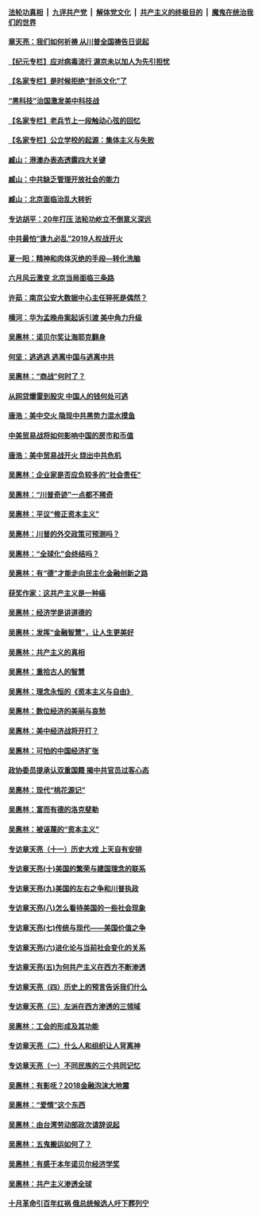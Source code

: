 

####  [法轮功真相](../../../../basic/blob/master/README.md?t=04212001) &nbsp;|&nbsp; [九评共产党](../../../../9ping.md/blob/master/README.md?t=04212001) &nbsp;|&nbsp; [解体党文化](../../../../jtdwh.md/blob/master/README.md?t=04212001)  &nbsp;|&nbsp; [共产主义的终极目的](../../../../gczydzjmd.md/blob/master/README.md?t=04212001) &nbsp;|&nbsp; [魔鬼在统治我们的世界](../../../../mgztzwmdsj.md/blob/master/README.md?t=04212001) 

#### [章天亮：我们如何祈祷 从川普全国祷告日说起](../pages/nsc423/n11944627.md?t=04212001) 

#### [【纪元专栏】应对病毒流行 渥京未以加人为先引担忧](../pages/nsc423/n11875714.md?t=04212001) 

#### [【名家专栏】是时候拒绝“封杀文化”了](../pages/nsc423/n11814093.md?t=04212001) 

#### [“黑科技”治国激发美中科技战](../pages/nsc423/n11638056.md?t=04212001) 

#### [【名家专栏】老兵节上一段触动心弦的回忆](../pages/nsc423/n11646016.md?t=04212001) 

#### [【名家专栏】公立学校的起源：集体主义与失败](../pages/nsc423/n11601833.md?t=04212001) 

#### [臧山：港澳办表态透露四大关键](../pages/nsc423/n11421628.md?t=04212001) 

#### [臧山：中共缺乏管理开放社会的能力](../pages/nsc423/n11407457.md?t=04212001) 

#### [臧山：北京面临治乱大转折](../pages/nsc423/n11406895.md?t=04212001) 

#### [专访胡平：20年打压 法轮功屹立不倒意义深远](../pages/nsc423/n11398800.md?t=04212001) 

#### [中共最怕“逢九必乱”2019人权战开火](../pages/nsc423/n11385248.md?t=04212001) 

#### [夏一阳：精神和肉体灭绝的手段—转化洗脑](../pages/nsc423/n11368250.md?t=04212001) 

#### [六月风云激变 北京当局面临三条路](../pages/nsc423/n11313668.md?t=04212001) 

#### [许茹：南京公安大数据中心主任猝死是偶然？](../pages/nsc423/n11064744.md?t=04212001) 

#### [横河：华为孟晚舟案起诉引渡 美中角力升级](../pages/nsc423/n11027230.md?t=04212001) 

#### [吴惠林：诺贝尔奖让海耶克翻身](../pages/nsc423/n10890049.md?t=04212001) 

#### [何坚：逃逃逃 逃离中国与逃离中共](../pages/nsc423/n10592891.md?t=04212001) 

#### [吴惠林：“商战”何时了？](../pages/nsc423/n10573558.md?t=04212001) 

#### [从网贷爆雷到股灾 中国人的钱何处可逃](../pages/nsc423/n10572800.md?t=04212001) 

#### [唐浩：美中交火 隐现中共黑势力混水摸鱼](../pages/nsc423/n10544040.md?t=04212001) 

#### [中美贸易战将如何影响中国的房市和币值](../pages/nsc423/n10543697.md?t=04212001) 

#### [唐浩：美中贸易战开火 烧出中共危机](../pages/nsc423/n10540126.md?t=04212001) 

#### [吴惠林：企业家是否应负较多的“社会责任”](../pages/nsc423/n10535022.md?t=04212001) 

#### [吴惠林：“川普奇迹”一点都不稀奇](../pages/nsc423/n10512808.md?t=04212001) 

#### [吴惠林：平议“修正资本主义”](../pages/nsc423/n10495724.md?t=04212001) 

#### [吴惠林：川普的外交政策可预测吗？](../pages/nsc423/n10462387.md?t=04212001) 

#### [吴惠林：“全球化”会终结吗？](../pages/nsc423/n10452838.md?t=04212001) 

#### [吴惠林：有“德”才能走向民主化金融创新之路](../pages/nsc423/n10432292.md?t=04212001) 

#### [获奖作家：这共产主义是一种癌](../pages/nsc423/n10431541.md?t=04212001) 

#### [吴惠林：经济学是讲道德的](../pages/nsc423/n10398014.md?t=04212001) 

#### [吴惠林：发挥“金融智慧”，让人生更美好](../pages/nsc423/n10375019.md?t=04212001) 

#### [吴惠林：共产主义的真相](../pages/nsc423/n10351394.md?t=04212001) 

#### [吴惠林：重拾古人的智慧](../pages/nsc423/n10337691.md?t=04212001) 

#### [吴惠林：理念永恒的《资本主义与自由》](../pages/nsc423/n10316274.md?t=04212001) 

#### [吴惠林：数位经济的美丽与哀愁](../pages/nsc423/n10292946.md?t=04212001) 

#### [吴惠林：美中经济战将开打？](../pages/nsc423/n10258825.md?t=04212001) 

#### [吴惠林：可怕的中国经济扩张](../pages/nsc423/n10219147.md?t=04212001) 

#### [政协委员提承认双重国籍 揭中共官员过客心态](../pages/nsc423/n10208809.md?t=04212001) 

#### [吴惠林：现代“桃花源记”](../pages/nsc423/n10185234.md?t=04212001) 

#### [吴惠林：富而有德的洛克斐勒](../pages/nsc423/n10142264.md?t=04212001) 

#### [吴惠林：被诬蔑的“资本主义”](../pages/nsc423/n10124816.md?t=04212001) 

#### [专访章天亮（十一）历史大戏 上天自有安排](../pages/nsc423/n10094905.md?t=04212001) 

#### [专访章天亮(十)美国的繁荣与建国理念的联系](../pages/nsc423/n10094899.md?t=04212001) 

#### [专访章天亮(九)美国的左右之争和川普执政](../pages/nsc423/n10094889.md?t=04212001) 

#### [专访章天亮(八)怎么看待美国的一些社会现象](../pages/nsc423/n10094857.md?t=04212001) 

#### [专访章天亮(七)传统与现代——美国价值之争](../pages/nsc423/n10093140.md?t=04212001) 

#### [专访章天亮(六)进化论与当前社会变化的关系](../pages/nsc423/n10092036.md?t=04212001) 

#### [专访章天亮(五)为何共产主义在西方不断渗透](../pages/nsc423/n10083620.md?t=04212001) 

#### [专访章天亮（四）历史上的预言告诉我们什么](../pages/nsc423/n10083606.md?t=04212001) 

#### [专访章天亮（三）左派在西方渗透的三领域](../pages/nsc423/n10081115.md?t=04212001) 

#### [吴惠林：工会的形成及其功能](../pages/nsc423/n10080633.md?t=04212001) 

#### [专访章天亮（二）什么人和组织让人背离神](../pages/nsc423/n10076637.md?t=04212001) 

#### [专访章天亮（一）不同民族的三个共同记忆](../pages/nsc423/n10074188.md?t=04212001) 

#### [吴惠林：有影呒？2018金融泡沫大地震](../pages/nsc423/n10040534.md?t=04212001) 

#### [吴惠林：“爱情”这个东西](../pages/nsc423/n10019423.md?t=04212001) 

#### [吴惠林：由台湾劳动部政次请辞说起](../pages/nsc423/n9979679.md?t=04212001) 

#### [吴惠林：五鬼搬运如何了？](../pages/nsc423/n9925338.md?t=04212001) 

#### [吴惠林：有感于本年诺贝尔经济学奖](../pages/nsc423/n9871883.md?t=04212001) 

#### [吴惠林：共产主义渗透全球](../pages/nsc423/n9812748.md?t=04212001) 

#### [十月革命引百年红祸 俄总统候选人吁下葬列宁](../pages/nsc423/n9810182.md?t=04212001) 


